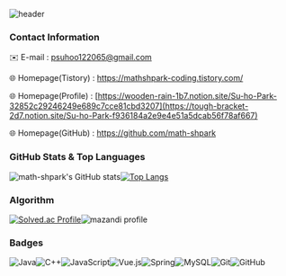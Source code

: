 ![header](https://capsule-render.vercel.app/api?type=waving&color=0:E5FAFF,100:A7EFFB&height=200&section=header&text=Suho%20Park&fontSize=50&fontColor=6DE7FF)

### Contact Information

✉️ E-mail : psuhoo122065@gmail.com

🌐 Homepage(Tistory) : https://mathshpark-coding.tistory.com/

🌐 Homepage(Profile) : [https://wooden-rain-1b7.notion.site/Su-ho-Park-32852c29246249e689c7cce81cbd3207](https://tough-bracket-2d7.notion.site/Su-ho-Park-f936184a2e9e4e51a5dcab56f78af667)

🌐 Homepage(GitHub) : https://github.com/math-shpark



### GitHub Stats & Top Languages

![math-shpark's GitHub stats](https://github-readme-stats.vercel.app/api?username=math-shpark&show_icons=true&theme=dark)[![Top Langs](https://github-readme-stats.vercel.app/api/top-langs/?username=math-shpark&layout=compact)](https://github.com/math-shpark/github-readme-stats)

### Algorithm

[![Solved.ac Profile](http://mazassumnida.wtf/api/v2/generate_badge?boj=psuhoo)](https://solved.ac/psuhoo)![mazandi profile](http://mazandi.herokuapp.com/api?handle=psuhoo&theme=warm)



### Badges

![Java](https://img.shields.io/badge/java-%23ED8B00.svg?style=for-the-badge&logo=java&logoColor=white)![C++](https://img.shields.io/badge/c++-%2300599C.svg?style=for-the-badge&logo=c%2B%2B&logoColor=white)![JavaScript](https://img.shields.io/badge/javascript-%23323330.svg?style=for-the-badge&logo=javascript&logoColor=%23F7DF1E)![Vue.js](https://img.shields.io/badge/vuejs-%2335495e.svg?style=for-the-badge&logo=vuedotjs&logoColor=%234FC08D)![Spring](https://img.shields.io/badge/spring-%236DB33F.svg?style=for-the-badge&logo=spring&logoColor=white)![MySQL](https://img.shields.io/badge/mysql-%2300f.svg?style=for-the-badge&logo=mysql&logoColor=white)![Git](https://img.shields.io/badge/git-%23F05033.svg?style=for-the-badge&logo=git&logoColor=white)![GitHub](https://img.shields.io/badge/github-%23121011.svg?style=for-the-badge&logo=github&logoColor=white)
